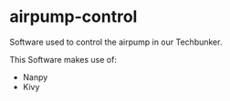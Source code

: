 # airpump-control
Software used to control the airpump in our Techbunker.

This Software makes use of:
  - Nanpy
  - Kivy


